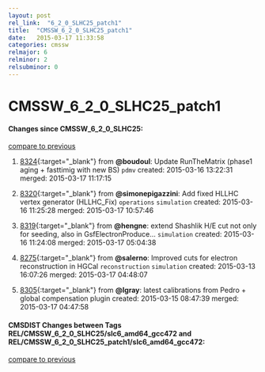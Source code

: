 ```yaml
---
layout: post
rel_link:  "6_2_0_SLHC25_patch1"
title:  "CMSSW_6_2_0_SLHC25_patch1"
date:   2015-03-17 11:33:58
categories: cmssw
relmajor: 6
relminor: 2
relsubminor: 0
---
```


# CMSSW_6_2_0_SLHC25_patch1
#### Changes since CMSSW_6_2_0_SLHC25:

[compare to previous](https://github.com/cms-sw/cmssw/compare/CMSSW_6_2_0_SLHC25...CMSSW_6_2_0_SLHC25_patch1)



1. [8324](http://github.com/cms-sw/cmssw/pull/8324){:target="_blank"}  from **@boudoul**: Update RunTheMatrix (phase1 aging + fasttimig with new BS) `pdmv`  created: 2015-03-16 13:22:31 merged: 2015-03-17 11:17:15

2. [8320](http://github.com/cms-sw/cmssw/pull/8320){:target="_blank"}  from **@simonepigazzini**: Add fixed HLLHC vertex generator (HLLHC_Fix) `operations`  `simulation`  created: 2015-03-16 11:25:28 merged: 2015-03-17 10:57:46

3. [8319](http://github.com/cms-sw/cmssw/pull/8319){:target="_blank"}  from **@hengne**: extend Shashlik H/E cut not only for seeding, also in GsfElectronProduce... `simulation`  created: 2015-03-16 11:24:08 merged: 2015-03-17 05:04:38

4. [8275](http://github.com/cms-sw/cmssw/pull/8275){:target="_blank"}  from **@salerno**: Improved cuts for electron reconstruction in HGCal `reconstruction`  `simulation`  created: 2015-03-13 16:07:26 merged: 2015-03-17 04:48:07

5. [8305](http://github.com/cms-sw/cmssw/pull/8305){:target="_blank"}  from **@lgray**: latest calibrations from Pedro + global compensation plugin created: 2015-03-15 08:47:39 merged: 2015-03-17 04:47:58

#### CMSDIST Changes between Tags REL/CMSSW_6_2_0_SLHC25/slc6_amd64_gcc472 and REL/CMSSW_6_2_0_SLHC25_patch1/slc6_amd64_gcc472:

[compare to previous](https://github.com/cms-sw/cmsdist/compare/REL/CMSSW_6_2_0_SLHC25/slc6_amd64_gcc472...REL/CMSSW_6_2_0_SLHC25_patch1/slc6_amd64_gcc472)


